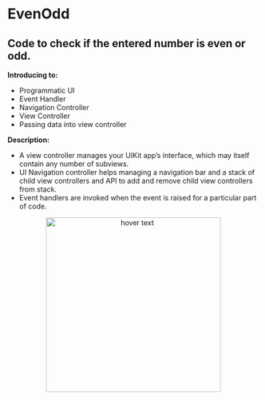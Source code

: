 # EvenOdd
## Code to check if the entered number is even or odd.


__Introducing to:__
* Programmatic UI
* Event Handler
* Navigation Controller
* View Controller
* Passing data into view controller


__Description:__

* A view controller manages your UIKit app’s interface, which may itself contain any number of subviews.
* UI Navigation controller helps managing a navigation bar and a stack of child view controllers and API to add and remove child view controllers from stack.
* Event handlers are invoked when the event is raised for a particular part of code.

<p align="center">
 <img src="https://www.tutorialspoint.com/learn_c_by_examples/images/even_odd.jpg" width="350" title="hover text">
</p>
 
